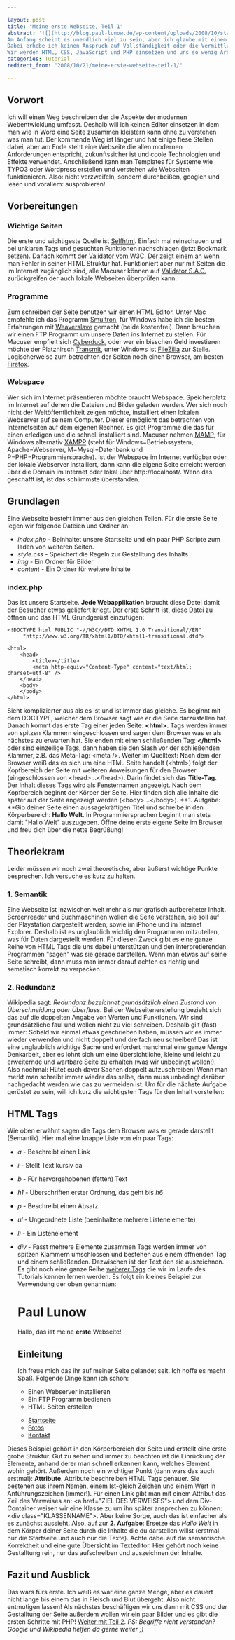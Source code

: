```yaml
---

layout: post
title: "Meine erste Webseite, Teil 1"
abstract: '![](http://blog.paul-lunow.de/wp-content/uploads/2008/10/start.jpg)Jeder braucht heute eine Webseite und viele haben das Gefühl es ist ein unfassbares Teufelszeug was wir (Webworker) so jeden Tag machen. Sieht vielleicht kompliziert aus, ist es aber nicht!
Am Anfang scheint es unendlich viel zu sein, aber ich glaube mit einem guten Einstieg wird es ganz einfach. Und genau diesen möchte ich hier geben.
Dabei erhebe ich keinen Anspruch auf Vollständigkeit oder die Vermittlung von unendlichem Hintergrundwissen. Jemand der noch nie eine Seite gemacht hat soll hier die Möglichkeit bekommen seine erste Seite mit modernen Technologien zu erstellen. Dabei sollte der geneigte Leser den Spaß an den neuen Technologien gewinnen und auf eigene Faust bestimmte Techniken hinterfragen und weiter recherchieren.
Wir werden HTML, CSS, JavaScript und PHP einsetzen und uns so wenig Arbeit wie möglich machen und dabei so viel lernen wie es geht. Viel Spaß!'
categories: Tutorial
redirect_from: "2008/10/21/meine-erste-webseite-teil-1/"

---
```


## Vorwort
Ich will einen Weg beschreiben der die Aspekte der modernen Webentwicklung umfasst. Deshalb will ich keinen Editor einsetzen in dem man wie in Word eine Seite zusammen kleistern kann ohne zu verstehen was man tut. Der kommende Weg ist länger und hat einige fiese Stellen dabei, aber am Ende steht eine Webseite die allen modernen Anforderungen entspricht, zukunftssicher ist und coole Technologien und Effekte verwendet.
Anschließend kann man Templates für Systeme wie TYPO3 oder Wordpress erstellen und verstehen wie Webseiten funktionieren. Also: nicht verzweifeln, sondern durchbeißen, googlen und lesen und vorallem: ausprobieren!

## Vorbereitungen

### Wichtige Seiten
Die erste und wichtigeste Quelle ist [Selfhtml](http://de.selfhtml.org). Einfach mal reinschauen und bei unklaren Tags und gesuchten Funktionen nachschlagen (jetzt Bookmark setzen).
Danach kommt der [Validator vom W3C](http://validator.w3.org/). Der zeigt einem an wenn man Fehler in seiner HTML Struktur hat. Funktioniert aber nur mit Seiten die im Internet zugänglich sind, alle Macuser können auf [Validator S.A.C.](http://www.interaktionsdesigner.de/2008/09/30/offline-validieren-mit-validator-sac/) zurückgreifen der auch lokale Webseiten überprüfen kann.

### Programme
Zum schreiben der Seite benutzen wir einen HTML Editor. Unter Mac empfehle ich das Programm [Smultron](http://tuppis.com/smultron/), für Windows habe ich die besten Erfahrungen mit [Weaverslave](http://www.weaverslave.ws/weaverslave.5.html) gemacht (beide kostenfrei).
Dann brauchen wir einen FTP Programm um unsere Daten ins Internet zu stellen. Für Macuser empfielt sich [Cyberduck](http://cyberduck.ch/), oder wer ein bisschen Geld investieren möchte der Platzhirsch [Transmit](http://www.panic.com/transmit/), unter Windows ist [FileZilla](http://www.filezilla.de/) zur Stelle.
Logischerweise zum betrachten der Seiten noch einen Browser, am besten [Firefox](http://www.mozilla-europe.org/de/firefox/).

### Webspace
Wer sich im Internet präsentieren möchte braucht Webspace. Speicherplatz im Internet auf denen die Dateien und Bilder geladen werden.
Wer sich noch nicht der Weltöffentlichkeit zeigen möchte, installiert einen lokalen Webserver auf seinem Computer. Dieser ermöglicht das betrachten von Internetseiten auf dem eigenen Rechner. Es gibt Programme die das für einen erledigen und die schnell installiert sind. Macuser nehmen [MAMP](http://www.mamp.info/de/index.php), für Windows alternativ [XAMPP](http://www.apachefriends.org/de/xampp-windows.html) (steht für Windows=Betriebssystem, Apache=Webserver, M=Mysql=Datenbank und P=PHP=Programmiersprache).
Ist der Webspace im Internet verfügbar oder der lokale Webserver installiert, dann kann die eigene Seite erreicht werden über die Domain im Internet oder lokal über http://localhost/. Wenn das geschafft ist, ist das schlimmste überstanden.

## Grundlagen
Eine Webseite besteht immer aus den gleichen Teilen. Für die erste Seite legen wir folgende Dateien und Ordner an:

* _index.php_ - Beinhaltet unsere Startseite und ein paar PHP Scripte zum laden von weiteren Seiten.
* _style.css_ - Speichert die Regeln zur Gestalltung des Inhalts
* _img_ - Ein Ordner für Bilder
* _content_ - Ein Ordner für weitere Inhalte

### index.php
Das ist unsere Startseite. **Jede Webapplikation** braucht diese Datei damit der Besucher etwas geliefert kriegt. Der erste Schritt ist, diese Datei zu öffnen und das HTML Grundgerüst einzufügen:

    <!DOCTYPE html PUBLIC "-//W3C//DTD XHTML 1.0 Transitional//EN"
         "http://www.w3.org/TR/xhtml1/DTD/xhtml1-transitional.dtd">
    
    <html>
    	<head>
    		<title></title>
    		<meta http-equiv="Content-Type" content="text/html; charset=utf-8" />
    	</head>
    	<body>
    	</body>
    </html>

Sieht komplizierter aus als es ist und ist immer das gleiche. Es beginnt mit dem DOCTYPE, welcher dem Browser sagt wie er die Seite darzustellen hat.
Danach kommt das erste Tag einer jeden Seite: **<html\>**. Tags werden immer von spitzen Klammern eingeschlossen und sagen dem Browser was er als nächstes zu erwarten hat.
Sie enden mit einen schließenden Tag: **</html\>** oder sind einzeilige Tags, dann haben sie den Slash vor der schließenden Klammer, z.B. das Meta-Tag: <meta /\>.
Weiter im Quelltext: Nach dem der Browser weiß das es sich um eine HTML Seite handelt (<html\>) folgt der Kopfbereich der Seite mit weiteren Anweisungen für den Browser (eingeschlossen von <head\>...</head\>). Darin findet sich das **Title-Tag**. Der Inhalt dieses Tags wird als Fensternamen angezeigt.
Nach dem Kopfbereich beginnt der Körper der Seite. Hier finden sich alle Inhalte die später auf der Seite angezeigt werden (<body\>...</body\>).
**1\. Aufgabe: **Gib deiner Seite einen aussagekräftigen Titel und schreibe in den Körperbereich: **Hallo Welt**. In Programmiersprachen beginnt man stets damit "Hallo Welt" auszugeben. Öffne deine erste eigene Seite im Browser und freu dich über die nette Begrüßung!

## Theoriekram
Leider müssen wir noch zwei theoretische, aber äußerst wichtige Punkte besprechen. Ich versuche es kurz zu halten.

### 1\. Semantik
Eine Webseite ist inzwischen weit mehr als nur grafisch aufbereiteter Inhalt. Screenreader und Suchmaschinen wollen die Seite verstehen, sie soll auf der Playstation dargestellt werden, sowie im iPhone und im Internet Explorer. Deshalb ist es unglaublich wichtig den Programmen mitzuteilen, was für Daten dargestellt werden.
Für diesen Zweck gibt es eine ganze Reihe von HTML Tags die uns dabei unterstützen und den interpretierenden Programmen "sagen" was sie gerade darstellen. Wenn man etwas auf seine Seite schreibt, dann muss man immer darauf achten es richtig und sematisch korrekt zu verpacken.

### 2\. Redundanz
Wikipedia sagt: _Redundanz bezeichnet grundsätzlich einen Zustand von Überschneidung oder Überfluss_. Bei der Webseitenerstellung bezieht sich das auf die doppelten Angabe von Werten und Funktionen. Wir sind grundsätzliche faul und wollen nicht zu viel schreiben. Deshalb gilt (fast) immer:
Sobald wir einmal etwas geschrieben haben, müssen wir es immer wieder verwenden und nicht doppelt und dreifach neu schreiben!
Das ist eine unglaublich wichtige Sache und erfordert manchmal eine ganze Menge Denkarbeit, aber es lohnt sich um eine übersichtliche, kleine und leicht zu erweiternde und wartbare Seite zu erhalten (was wir unbedingt wollen!).
Also nochmal: Hütet euch davor Sachen doppelt aufzuschreiben! Wenn man merkt man schreibt immer wieder das selbe, dann muss unbedingt darüber nachgedacht werden wie das zu vermeiden ist.
Um für die nächste Aufgabe gerüstet zu sein, will ich kurz die wichtigsten Tags für den Inhalt vorstellen:

## HTML Tags
Wie oben erwähnt sagen die Tags dem Browser was er gerade darstellt (Semantik). Hier mal eine knappe Liste von ein paar Tags:

* _a_ - Beschreibt einen Link
* _i_ - Stellt Text kursiv da
* _b_ - Für hervorgehobenen (fetten) Text
* _h1_ - Überschriften erster Ordnung, das geht bis _h6_
* _p_ - Beschreibt einen Absatz
* _ul_ - Ungeordnete Liste (beeinhaltete mehrere Listenelemente)
* _li_ - Ein Listenelement
* _div_ - Fasst mehrere Elemente zusammen
Tags werden immer von spitzen Klammern umschlossen und bestehen aus einem öffnenden Tag und einem schließenden. Dazwischen ist der Text den sie auszeichnen. Es gibt noch eine ganze Reihe [weiterer Tags](http://de.selfhtml.org/html/referenz/elemente.htm) die wir im Laufe des Tutorials kennen lernen werden.
Es folgt ein kleines Beispiel zur Verwendung der oben genannten:

    <h1>Paul Lunow</h1>
    <p>Hallo, das ist meine <b>erste</b> Webseite!</p>
    <h2>Einleitung</h2>
    <p>Ich freue mich das ihr auf meiner Seite gelandet seit. Ich hoffe es macht Spaß. Folgende Dinge kann ich schon:</p>
    <ul>
      <li>Einen Webserver installieren</li>
      <li>Ein FTP Programm bedienen</li>
      <li>HTML Seiten erstellen</li>
    </ul>
    
    <div class="menu">
      <ul>
        <li><a href="index.php">Startseite</a></li>
        <li><a href="index.php">Fotos</a></li>
        <li><a href="index.php">Kontakt</a></li>
      </ul>
    </div>

Dieses Beispiel gehört in den Körperbereich der Seite und erstellt eine erste grobe Struktur. Gut zu sehen und immer zu beachten ist die Einrückung der Elemente, anhand derer man schnell erkennen kann, welches Element wohin gehört.
Außerdem noch ein wichtiger Punkt (dann wars das auch erstmal): **Attribute**. Attribute beschreiben HTML Tags genauer. Sie bestehen aus ihrem Namen, einem Ist-gleich Zeichen und einem Wert in Anführungszeichen (immer!).
Für einen Link gibt man mit einem Attribut das Zeil des Verweises an: <a href="ZIEL DES VERWEISES"\> und dem Div-Container weisen wir eine Klasse zu um ihn später ansprechen zu können: <div class="KLASSENNAME"\>. Aber keine Sorge, auch das ist einfacher als es zunächst aussieht.
Also, auf zur **2\. Aufgabe**: Ersetze das _Hallo Welt_ in dem Körper deiner Seite durch die Inhalte die du darstellen willst (erstmal nur die Startseite und auch nur die Texte). Achte dabei auf die semantische Korrektheit und eine gute Übersicht im Texteditor. Hier gehört noch keine Gestalltung rein, nur das aufschreiben und auszeichnen der Inhalte.

## Fazit und Ausblick
Das wars fürs erste. Ich weiß es war eine ganze Menge, aber es dauert nicht lange bis einem das in Fleisch und Blut übergeht. Also nicht entmutigen lassen!
Als nächstes beschäftigen wir uns dann mit CSS und der Gestalltung der Seite außerdem wollen wir ein paar Bilder und es gibt die ersten Schritte mit PHP! [Weiter mit Teil 2](http://www.interaktionsdesigner.de/2008/10/27/meine-erste-seite-teil-2/ "Meine erste Webseite, Teil 2").
_PS: Begriffe nicht verstanden? Google und Wikipedia helfen da gerne weiter ;)_